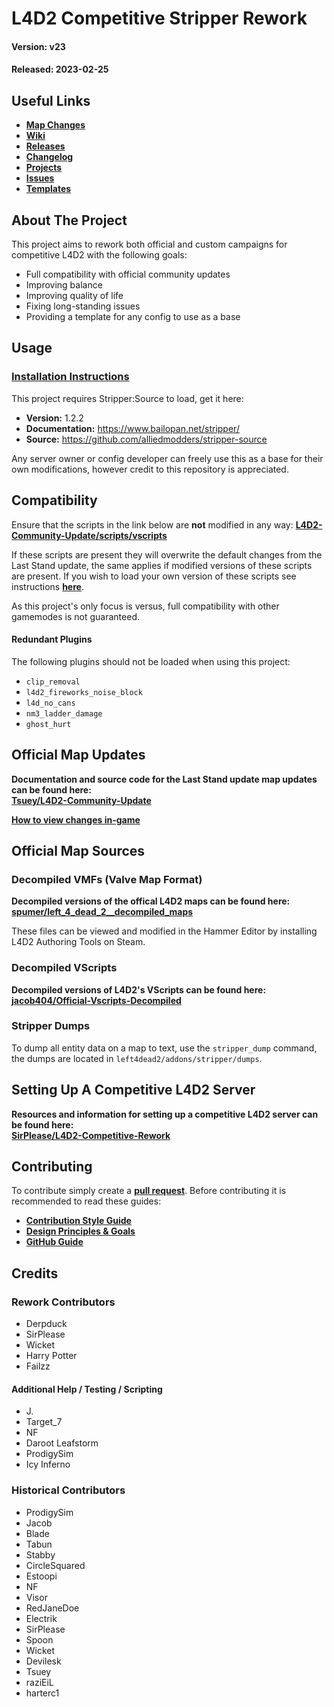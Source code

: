 # L4D2 Competitive Stripper Rework
#### Version: v23
#### Released: 2023-02-25

## Useful Links
* **[Map Changes](https://github.com/Derpduck/L4D2-Comp-Stripper-Rework/wiki/Map-Changes)**
* **[Wiki](https://github.com/Derpduck/L4D2-Comp-Stripper-Rework/wiki)**
* **[Releases](https://github.com/Derpduck/L4D2-Comp-Stripper-Rework/releases)**
* **[Changelog](https://github.com/Derpduck/L4D2-Comp-Stripper-Rework/blob/master/CHANGELOG.md)** 
* **[Projects](https://github.com/Derpduck/L4D2-Comp-Stripper-Rework/projects)**
* **[Issues](https://github.com/Derpduck/L4D2-Comp-Stripper-Rework/issues)**
* **[Templates](https://github.com/Derpduck/L4D2-Comp-Stripper-Rework/tree/master/_Templates)**

## About The Project
This project aims to rework both official and custom campaigns for competitive L4D2 with the following goals:
* Full compatibility with official community updates
* Improving balance
* Improving quality of life
* Fixing long-standing issues
* Providing a template for any config to use as a base

## Usage

### [Installation Instructions](https://github.com/Derpduck/L4D2-Comp-Stripper-Rework/wiki/Server-Installation-Guide)

This project requires Stripper:Source to load, get it here:

* **Version:** 1.2.2
* **Documentation:** https://www.bailopan.net/stripper/
* **Source:** https://github.com/alliedmodders/stripper-source

Any server owner or config developer can freely use this as a base for their own modifications, however credit to this repository is appreciated.

## Compatibility

Ensure that the scripts in the link below are **not** modified in any way:
**[L4D2-Community-Update/scripts/vscripts](https://github.com/Tsuey/L4D2-Community-Update/tree/master/root/scripts/vscripts)**

If these scripts are present they will overwrite the default changes from the Last Stand update, the same applies if modified versions of these scripts are present.
If you wish to load your own version of these scripts see instructions **[here](https://github.com/Derpduck/L4D2-Comp-Stripper-Rework#official-map-updates)**.

As this project's only focus is versus, full compatibility with other gamemodes is not guaranteed.

#### Redundant Plugins
The following plugins should not be loaded when using this project:
* `clip_removal`
* `l4d2_fireworks_noise_block`
* `l4d_no_cans`
* `nm3_ladder_damage`
* `ghost_hurt`

## Official Map Updates
**Documentation and source code for the Last Stand update map updates can be found here:**<br>
**[Tsuey/L4D2-Community-Update](https://github.com/Tsuey/L4D2-Community-Update)**

**[How to view changes in-game](https://github.com/Derpduck/L4D2-Comp-Stripper-Rework/wiki/Viewing-Changes-In-Game)**

## Official Map Sources
### Decompiled VMFs (Valve Map Format)
**Decompiled versions of the offical L4D2 maps can be found here:**<br>
**[spumer/left_4_dead_2__decompiled_maps](https://github.com/spumer/left_4_dead_2__decompiled_maps)**

These files can be viewed and modified in the Hammer Editor by installing L4D2 Authoring Tools on Steam.<br>

### Decompiled VScripts
**Decompiled versions of L4D2's VScripts can be found here:**<br>
**[jacob404/Official-Vscripts-Decompiled](https://github.com/jacob404/Official-Vscripts-Decompiled)**

### Stripper Dumps
To dump all entity data on a map to text, use the `stripper_dump` command, the dumps are located in `left4dead2/addons/stripper/dumps`.

## Setting Up A Competitive L4D2 Server
**Resources and information for setting up a competitive L4D2 server can be found here:**<br>
**[SirPlease/L4D2-Competitive-Rework](https://github.com/SirPlease/L4D2-Competitive-Rework)**

## Contributing
To contribute simply create a **[pull request](https://github.com/Derpduck/L4D2-Comp-Stripper-Rework/pulls)**.
Before contributing it is recommended to read these guides:
* **[Contribution Style Guide](https://github.com/Derpduck/L4D2-Comp-Stripper-Rework/wiki/Contribution-Style-Guide)**
* **[Design Principles & Goals](https://github.com/Derpduck/L4D2-Comp-Stripper-Rework/wiki/Design-Principles-&-Goals)**
* **[GitHub Guide](https://github.com/Derpduck/L4D2-Comp-Stripper-Rework/wiki/GitHub-Guide)**

## Credits

### Rework Contributors
* Derpduck
* SirPlease
* Wicket
* Harry Potter
* Failzz

#### Additional Help / Testing / Scripting
* J.
* Target_7
* NF
* Daroot Leafstorm
* ProdigySim
* Icy Inferno

### Historical Contributors
* ProdigySim
* Jacob
* Blade
* Tabun
* Stabby
* CircleSquared
* Estoopi
* NF
* Visor
* RedJaneDoe
* Electrik
* SirPlease
* Spoon
* Wicket
* Devilesk
* Tsuey
* raziEiL
* harterc1
